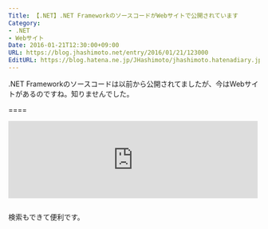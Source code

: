 ```yaml
---
Title: 【.NET】.NET FrameworkのソースコードがWebサイトで公開されています
Category:
- .NET
- Webサイト
Date: 2016-01-21T12:30:00+09:00
URL: https://blog.jhashimoto.net/entry/2016/01/21/123000
EditURL: https://blog.hatena.ne.jp/JHashimoto/jhashimoto.hatenadiary.jp/atom/entry/6653586347153819518
---
```


.NET Frameworkのソースコードは以前から公開されてましたが、今はWebサイトがあるのですね。知りませんでした。

====

<iframe style="width:100%;height:155px;max-width:500px;margin:0 0 1.7rem;display:block;"title="Reference Source"src="http://hatenablog.com/embed?url=http://referencesource.microsoft.com/"width="300"height="150"frameborder="0"scrolling="no"></iframe>

検索もできて便利です。
